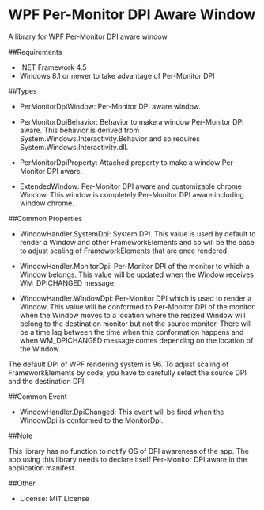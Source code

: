 ﻿WPF Per-Monitor DPI Aware Window
================================

A library for WPF Per-Monitor DPI aware window

##Requirements

 * .NET Framework 4.5
 * Windows 8.1 or newer to take advantage of Per-Monitor DPI

##Types

 - PerMonitorDpiWindow: Per-Monitor DPI aware window.

 - PerMonitorDpiBehavior: Behavior to make a window Per-Monitor DPI aware. This behavior is derived from System.Windows.Interactivity.Behavior and so requires System.Windows.Interactivity.dll.

 - PerMonitorDpiProperty: Attached property to make a window Per-Monitor DPI aware.

 - ExtendedWindow: Per-Monitor DPI aware and customizable chrome Window. This window is completely Per-Monitor DPI aware including window chrome.

##Common Properties

 - WindowHandler.SystemDpi: System DPI. This value is used by default to render a Window and other FrameworkElements and so will be the base to adjust scaling of FrameworkElements that are once rendered.

 - WindowHandler.MonitorDpi: Per-Monitor DPI of the monitor to which a Window belongs. This value will be updated when the Window receives WM_DPICHANGED message.

 - WindowHandler.WindowDpi: Per-Monitor DPI which is used to render a Window. This value will be conformed to Per-Monitor DPI of the monitor when the Window moves to a location where the resized Window will belong to the destination monitor but not the source monitor. There will be a time lag between the time when this conformation happens and when WM_DPICHANGED message comes depending on the location of the Window.

The default DPI of WPF rendering system is 96. To adjust scaling of FrameworkElements by code, you have to carefully select the source DPI and the destination DPI.

##Common Event

 - WindowHandler.DpiChanged: This event will be fired when the WindowDpi is conformed to the MonitorDpi.

##Note

This library has no function to notify OS of DPI awareness of the app. The app using this library needs to declare itself Per-Monitor DPI aware in the application manifest.

##Other

 - License: MIT License